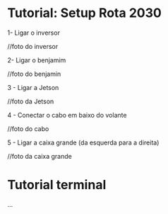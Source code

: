 # Tutorial: Setup Rota 2030  
1- Ligar o inversor

//foto do inversor

2- Ligar o benjamim

//foto do benjamin

3 - Ligar a Jetson

//foto da Jetson

4 - Conectar o cabo em baixo do volante

//foto do cabo

5 - Ligar a caixa grande (da esquerda para a direita)

//foto da caixa grande

# Tutorial terminal

...

